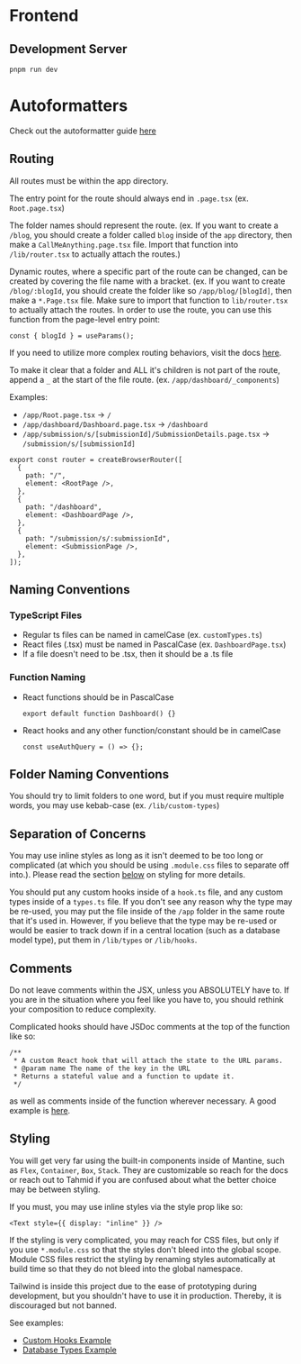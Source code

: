 # Frontend

## Development Server

```bash
pnpm run dev
```

# Autoformatters

Check out the autoformatter guide [here](https://github.com/tahminator/tree/main/docs/autoformatters.md)

## Routing

All routes must be within the app directory.

The entry point for the route should always end in `.page.tsx` (ex. `Root.page.tsx`)

The folder names should represent the route. (ex. If you want to create a `/blog`, you should create a folder called `blog` inside of the `app` directory, then make a `CallMeAnything.page.tsx` file. Import that function into `/lib/router.tsx` to actually attach the routes.)

Dynamic routes, where a specific part of the route can be changed, can be created by covering the file name with a bracket.
(ex. If you want to create `/blog/:blogId`, you should create the folder like so `/app/blog/[blogId]`, then make a `*.Page.tsx` file. Make sure to import that function to `lib/router.tsx` to actually attach the routes. In order to use the route, you can use this function from the page-level entry point:

```tsx
const { blogId } = useParams();
```

If you need to utilize more complex routing behaviors, visit the docs [here](https://reactrouter.com/6.29.0/route/route).

To make it clear that a folder and ALL it's children is not part of the route, append a `_` at the start of the file route. (ex. `/app/dashboard/_components`)

Examples:

- `/app/Root.page.tsx` → `/`
- `/app/dashboard/Dashboard.page.tsx` → `/dashboard`
- `/app/submission/s/[submissionId]/SubmissionDetails.page.tsx` → `/submission/s/[submissionId]`

```tsx
export const router = createBrowserRouter([
  {
    path: "/",
    element: <RootPage />,
  },
  {
    path: "/dashboard",
    element: <DashboardPage />,
  },
  {
    path: "/submission/s/:submissionId",
    element: <SubmissionPage />,
  },
]);
```

## Naming Conventions

### TypeScript Files

- Regular ts files can be named in camelCase (ex. `customTypes.ts`)
- React files (.tsx) must be named in PascalCase (ex. `DashboardPage.tsx`)
- If a file doesn't need to be .tsx, then it should be a .ts file

### Function Naming

- React functions should be in PascalCase
  ```tsx
  export default function Dashboard() {}
  ```
- React hooks and any other function/constant should be in camelCase
  ```tsx
  const useAuthQuery = () => {};
  ```

## Folder Naming Conventions

You should try to limit folders to one word, but if you must require multiple words, you may use kebab-case (ex. `/lib/custom-types`)

## Separation of Concerns

You may use inline styles as long as it isn't deemed to be too long or complicated (at which you should be using `.module.css` files to separate off into.). Please read the section [below](#styling) on styling for more details.

You should put any custom hooks inside of a `hook.ts` file, and any custom types inside of a `types.ts` file. If you don't see any reason why the type may be re-used, you may put the file inside of the `/app` folder in the same route that it's used in. However, if you believe that the type may be re-used or would be easier to track down if in a central location (such as a database model type), put them in `/lib/types` or `/lib/hooks`.

## Comments

Do not leave comments within the JSX, unless you ABSOLUTELY have to. If you are in the situation where you feel like you have to, you should rethink your composition to reduce complexity.

Complicated hooks should have JSDoc comments at the top of the function like so:

```tsx
/**
 * A custom React hook that will attach the state to the URL params.
 * @param name The name of the key in the URL
 * Returns a stateful value and a function to update it.
 */
```

as well as comments inside of the function wherever necessary. A good example is [here](https://github.com/tahminator/codebloom/tree/main/js/src/lib/hooks/useUrlState.ts).

## Styling

You will get very far using the built-in components inside of Mantine, such as `Flex`, `Container`, `Box`, `Stack`. They are customizable so reach for the docs or reach out to Tahmid if you are confused about what the better choice may be between styling.

If you must, you may use inline styles via the style prop like so:

```tsx
<Text style={{ display: "inline" }} />
```

If the styling is very complicated, you may reach for CSS files, but only if you use `*.module.css` so that the styles don't bleed into the global scope. Module CSS files restrict the styling by renaming styles automatically at build time so that they do not bleed into the global namespace.

Tailwind is inside this project due to the ease of prototyping during development, but you shouldn't have to use it in production. Thereby, it is discouraged but not banned.

See examples:

- [Custom Hooks Example](https://github.com/tahminator/codebloom/tree/main/js/src/app/dashboard/hooks.ts)
- [Database Types Example](https://github.com/tahminator/codebloom/tree/main/js/src/lib/types/db)
